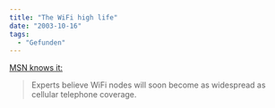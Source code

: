 ```yaml
---
title: "The WiFi high life"
date: "2003-10-16"
tags:
  - "Gefunden"
---
```


[MSN knows it:](http://www.msnbc.com/news/980210.asp?cp1=1 "Living the WiFi high life")

> Experts believe WiFi nodes will soon become as widespread as cellular telephone coverage.
